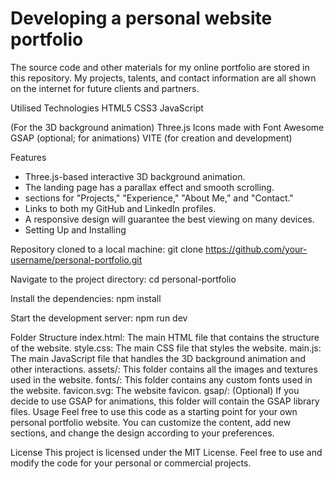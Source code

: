 # Developing a personal website portfolio #
The source code and other materials for my online portfolio are stored in this repository. My projects, talents, and contact information are all shown on the internet for future clients and partners.


Utilised Technologies
HTML5
CSS3
JavaScript

(For the 3D background animation) Three.js
Icons made with Font Awesome
GSAP (optional; for animations)
VITE (for creation and development)

Features

- Three.js-based interactive 3D background animation.
- The landing page has a parallax effect and smooth scrolling.
- sections for "Projects," "Experience," "About Me," and "Contact."
- Links to both my GitHub and LinkedIn profiles.
- A responsive design will guarantee the best viewing on many devices.
- Setting Up and Installing

Repository cloned to a local machine:
git clone https://github.com/your-username/personal-portfolio.git

Navigate to the project directory:
cd personal-portfolio

Install the dependencies:
npm install

Start the development server:
npm run dev

Folder Structure
index.html: The main HTML file that contains the structure of the website.
style.css: The main CSS file that styles the website.
main.js: The main JavaScript file that handles the 3D background animation and other interactions.
assets/: This folder contains all the images and textures used in the website.
fonts/: This folder contains any custom fonts used in the website.
favicon.svg: The website favicon.
gsap/: (Optional) If you decide to use GSAP for animations, this folder will contain the GSAP library files.
Usage
Feel free to use this code as a starting point for your own personal portfolio website. You can customize the content, add new sections, and change the design according to your preferences.

License
This project is licensed under the MIT License. Feel free to use and modify the code for your personal or commercial projects.


